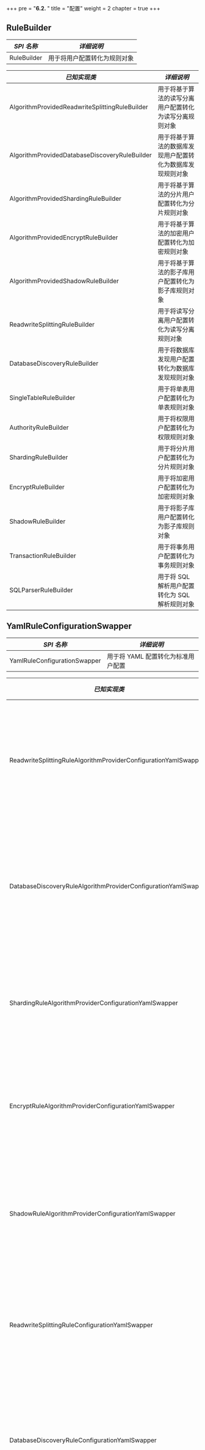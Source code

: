 +++
pre = "<b>6.2. </b>"
title = "配置"
weight = 2
chapter = true
+++

## RuleBuilder

| *SPI 名称*                                      | *详细说明*                                       |
| ---------------------------------------------- | ----------------------------------------------- |
| RuleBuilder                                    | 用于将用户配置转化为规则对象                         |

| *已知实现类*                                        | *详细说明*                        |
|------------------------------------------------|-------------------------------|
| AlgorithmProvidedReadwriteSplittingRuleBuilder | 用于将基于算法的读写分离用户配置转化为读写分离规则对象   |
| AlgorithmProvidedDatabaseDiscoveryRuleBuilder  | 用于将基于算法的数据库发现用户配置转化为数据库发现规则对象 |
| AlgorithmProvidedShardingRuleBuilder           | 用于将基于算法的分片用户配置转化为分片规则对象       |
| AlgorithmProvidedEncryptRuleBuilder            | 用于将基于算法的加密用户配置转化为加密规则对象       |
| AlgorithmProvidedShadowRuleBuilder             | 用于将基于算法的影子库用户配置转化为影子库规则对象     |
| ReadwriteSplittingRuleBuilder                  | 用于将读写分离用户配置转化为读写分离规则对象        |
| DatabaseDiscoveryRuleBuilder                   | 用于将数据库发现用户配置转化为数据库发现规则对象      |
| SingleTableRuleBuilder                         | 用于将单表用户配置转化为单表规则对象            |
| AuthorityRuleBuilder                           | 用于将权限用户配置转化为权限规则对象            |
| ShardingRuleBuilder                            | 用于将分片用户配置转化为分片规则对象            |
| EncryptRuleBuilder                             | 用于将加密用户配置转化为加密规则对象            |
| ShadowRuleBuilder                              | 用于将影子库用户配置转化为影子库规则对象          |
| TransactionRuleBuilder                         | 用于将事务用户配置转化为事务规则对象            |
| SQLParserRuleBuilder                           | 用于将 SQL 解析用户配置转化为 SQL 解析规则对象  |

## YamlRuleConfigurationSwapper

| *SPI 名称*                                                       | *详细说明*                                    |
| --------------------------------------------------------------- | -------------------------------------------- |
| YamlRuleConfigurationSwapper                                    | 用于将 YAML 配置转化为标准用户配置                |

| *已知实现类*                                                      | *详细说明*                            |
| --------------------------------------------------------------- |-----------------------------------|
| ReadwriteSplittingRuleAlgorithmProviderConfigurationYamlSwapper | 用于将基于算法的读写分离配置转化为读写分离标准配置         |
| DatabaseDiscoveryRuleAlgorithmProviderConfigurationYamlSwapper  | 用于将基于算法的数据库发现配置转化为数据库发现标准配置       |
| ShardingRuleAlgorithmProviderConfigurationYamlSwapper           | 用于将基于算法的分片配置转化为分片标准配置             |
| EncryptRuleAlgorithmProviderConfigurationYamlSwapper            | 用于将基于算法的加密配置转化为加密标准配置             |
| ShadowRuleAlgorithmProviderConfigurationYamlSwapper             | 用于将基于算法的影子库配置转化为影子库标准配置           |
| ReadwriteSplittingRuleConfigurationYamlSwapper                  | 用于将读写分离的 YAML 配置转化为读写分离标准配置       |
| DatabaseDiscoveryRuleConfigurationYamlSwapper                   | 用于将数据库发现的 YAML 配置转化为数据库发现标准配置     |
| AuthorityRuleConfigurationYamlSwapper                           | 用于将权限规则的 YAML 配置转化为权限规则标准配置       |
| ShardingRuleConfigurationYamlSwapper                            | 用于将分片的 YAML 配置转化为分片标准配置           |
| EncryptRuleConfigurationYamlSwapper                             | 用于将加密的 YAML 配置转化为加密标准配置           |
| ShadowRuleConfigurationYamlSwapper                              | 用于将影子库的 YAML 配置转化为影子库标准配置         |
| TransactionRuleConfigurationYamlSwapper                         | 用于将事务的 YAML 配置转化为事务标准配置           |
| SingleTableRuleConfigurationYamlSwapper                         | 用于将单表的 YAML 配置转化为单表标准配置           |
| SQLParserRuleConfigurationYamlSwapper                         | 用于将 SQL 解析的 YAML 配置转化为 SQL 解析标准配置 |

## ShardingSphereYamlConstruct

| *SPI 名称*                                      | *详细说明*                      |
| ---------------------------------------------- | ------------------------------ |
| ShardingSphereYamlConstruct                    | 用于将定制化对象和 YAML 相互转化    |

| *已知实现类*                                     | *详细说明*                       |
| ---------------------------------------------- | ------------------------------- |
| NoneShardingStrategyConfigurationYamlConstruct | 用于将不分片策略对象和 YAML 相互转化 |
